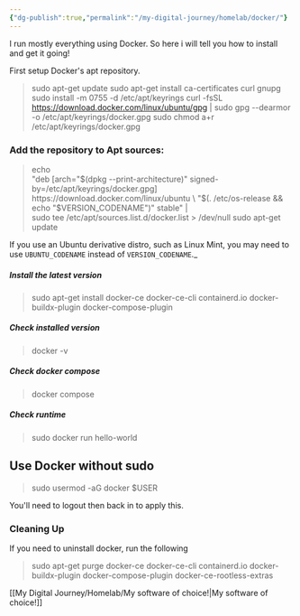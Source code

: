 ```yaml
---
{"dg-publish":true,"permalink":"/my-digital-journey/homelab/docker/"}
---
```


I run mostly everything using Docker.
So here i will tell you how to install and get it going!

First setup Docker's apt repository.

> sudo apt-get update
> sudo apt-get install ca-certificates curl gnupg
> sudo install -m 0755 -d /etc/apt/keyrings
> curl -fsSL https://download.docker.com/linux/ubuntu/gpg | sudo gpg --dearmor -o /etc/apt/keyrings/docker.gpg
> sudo chmod a+r /etc/apt/keyrings/docker.gpg



### Add the repository to Apt sources:

> echo \
>   "deb [arch="$(dpkg --print-architecture)" signed-by=/etc/apt/keyrings/docker.gpg] https://download.docker.com/linux/ubuntu \
>   "$(. /etc/os-release && echo "$VERSION_CODENAME")" stable" | \
> sudo tee /etc/apt/sources.list.d/docker.list > /dev/null
> sudo apt-get update

If you use an Ubuntu derivative distro, such as Linux Mint, you may need to use `UBUNTU_CODENAME` instead of `VERSION_CODENAME`._


##### Install the latest version

> sudo apt-get install docker-ce docker-ce-cli containerd.io docker-buildx-plugin docker-compose-plugin


##### Check installed version

> docker -v

##### Check docker compose

> docker compose

##### Check runtime

> sudo docker run hello-world


## Use Docker without sudo

> sudo usermod -aG docker  $USER

You'll need to logout then back in to apply this.


### Cleaning Up

If you need to uninstall docker, run the following

> sudo apt-get purge docker-ce docker-ce-cli containerd.io docker-buildx-plugin docker-compose-plugin docker-ce-rootless-extras




[[My Digital Journey/Homelab/My software of choice!\|My software of choice!]]


